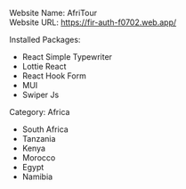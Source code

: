 Website Name: AfriTour \
Website URL: https://fir-auth-f0702.web.app/

Installed Packages:

- React Simple Typewriter
- Lottie React
- React Hook Form
- MUI
- Swiper Js

Category: Africa

- South Africa
- Tanzania
- Kenya
- Morocco
- Egypt
- Namibia
